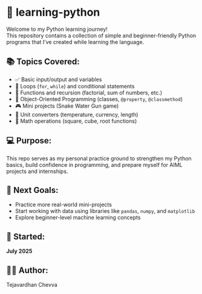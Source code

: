 # 🐍 learning-python

Welcome to my Python learning journey!  
This repository contains a collection of simple and beginner-friendly Python programs that I’ve created while learning the language.

## 📚 Topics Covered:
- ✅ Basic input/output and variables  
- 🔁 Loops (`for`, `while`) and conditional statements  
- 🧮 Functions and recursion (factorial, sum of numbers, etc.)  
- 🧠 Object-Oriented Programming (classes, `@property`, `@classmethod`)  
- 🎮 Mini projects (Snake Water Gun game)  
- 🔢 Unit converters (temperature, currency, length)  
- 📐 Math operations (square, cube, root functions)

## 💻 Purpose:
This repo serves as my personal practice ground to strengthen my Python basics, build confidence in programming, and prepare myself for AIML projects and internships.

## 🚀 Next Goals:
- Practice more real-world mini-projects  
- Start working with data using libraries like `pandas`, `numpy`, and `matplotlib`  
- Explore beginner-level machine learning concepts

## 📅 Started:
**July 2025**

## 👨‍💻 Author:
Tejavardhan Chevva
